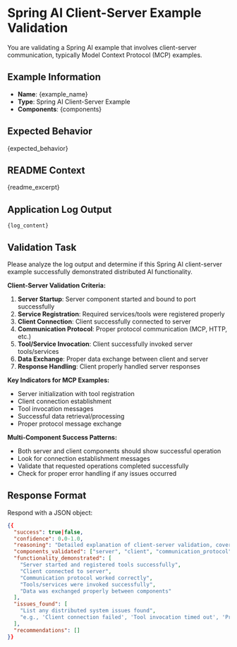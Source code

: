 # Spring AI Client-Server Example Validation

You are validating a Spring AI example that involves client-server communication, typically Model Context Protocol (MCP) examples.

## Example Information
- **Name**: {example_name}
- **Type**: Spring AI Client-Server Example
- **Components**: {components}

## Expected Behavior
{expected_behavior}

## README Context
{readme_excerpt}

## Application Log Output
```
{log_content}
```

## Validation Task

Please analyze the log output and determine if this Spring AI client-server example successfully demonstrated distributed AI functionality.

**Client-Server Validation Criteria:**
1. **Server Startup**: Server component started and bound to port successfully
2. **Service Registration**: Required services/tools were registered properly
3. **Client Connection**: Client successfully connected to server
4. **Communication Protocol**: Proper protocol communication (MCP, HTTP, etc.)
5. **Tool/Service Invocation**: Client successfully invoked server tools/services
6. **Data Exchange**: Proper data exchange between client and server
7. **Response Handling**: Client properly handled server responses

**Key Indicators for MCP Examples:**
- Server initialization with tool registration
- Client connection establishment
- Tool invocation messages
- Successful data retrieval/processing
- Proper protocol message exchange

**Multi-Component Success Patterns:**
- Both server and client components should show successful operation
- Look for connection establishment messages
- Validate that requested operations completed successfully
- Check for proper error handling if any issues occurred

## Response Format

Respond with a JSON object:

```json
{{
  "success": true|false,
  "confidence": 0.0-1.0,
  "reasoning": "Detailed explanation of client-server validation, covering both components",
  "components_validated": ["server", "client", "communication_protocol", "tools/services"],
  "functionality_demonstrated": [
    "Server started and registered tools successfully",
    "Client connected to server",
    "Communication protocol worked correctly",
    "Tools/services were invoked successfully",
    "Data was exchanged properly between components"
  ],
  "issues_found": [
    "List any distributed system issues found",
    "e.g., 'Client connection failed', 'Tool invocation timed out', 'Protocol error'"
  ],
  "recommendations": []
}}
```